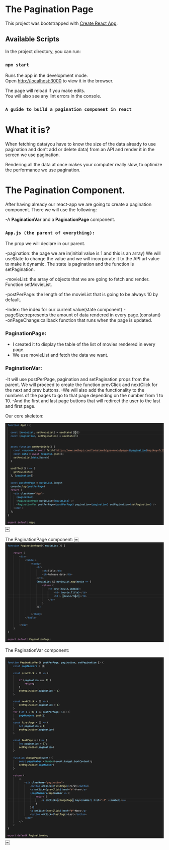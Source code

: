 # The Pagination Page

This project was bootstrapped with [Create React App](https://github.com/facebook/create-react-app).

## Available Scripts

In the project directory, you can run:

### `npm start`

Runs the app in the development mode.\
Open [http://localhost:3000](http://localhost:3000) to view it in the browser.

The page will reload if you make edits.\
You will also see any lint errors in the console.

### `A guide to build a pagination component in react`

# What it is?
When fetching data(you have to know the size of the data already to use pagination and don’t add or delete data) from an API and render it in the screen we use pagination.

Rendering all the data at once makes your computer really slow, to optimize the performance we use pagination.


# The Pagination Component.

After having already our react-app we are going to create a pagination component.
There we will use the following:

-A **PaginationVar** and a **PaginationPage** component.

### `App.js (the parent of everything):`

The prop we will declare in our parent.

-pagination: the page we are in(initial value is 1 and this is an array)
We will useState to change the value and we will incorporate it to the API url value to make it dynamic.
The state is pagination and the function is setPagination.

-movieList: the array of objects that we are going to fetch and render.
Function setMovieList.

-postPerPage: the length of the movieList that is going to be always 10 by default.


-Index: the index for our current value(state component)
-pageSize:represents the amount of data rendered in every page.(constant)
-onPageChange:callback function that runs when the page is updated.

### PaginationPage:
- I created it to display the table of the list of movies rendered in every page.
- We use movieList and fetch the data we want.

### PaginationVar:

-It will use postPerPage, pagination and setPagination props from the parent.
We will proceed to create the function prevClick and nextClick for the next and prev buttons.
-We will also add the functionality to the numbers of the pages to go to that page depending on the number from 1 to 10.
-And the first and last page buttons that will redirect the user to the last and first page.
 

Our core skeleton:

![app component](screens/app.png)
￼

The PaginationPage component:
￼
![pagination page component](screens/paginationpage.png)

The PaginationVar component:

![paginationvar component](screens/paginationvar.png)
￼

 
